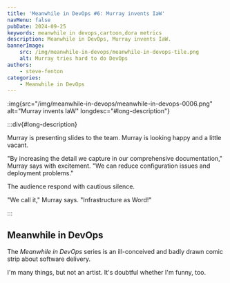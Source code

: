 ```yaml
---
title: 'Meanwhile in DevOps #6: Murray invents IaW'
navMenu: false
pubDate: 2024-09-25
keywords: meanwhile in devops,cartoon,dora metrics
description: Meanwhile in DevOps, Murray invents IaW.
bannerImage:
    src: /img/meanwhile-in-devops/meanwhile-in-devops-tile.png
    alt: Murray tries hard to do DevOps
authors:
    - steve-fenton
categories:
    - Meanwhile in DevOps
---
```


:img{src="/img/meanwhile-in-devops/meanwhile-in-devops-0006.png" alt="Murray invents IaW" longdesc="#long-description"}

:::div{#long-description}

Murray is presenting slides to the team. Murray is looking happy and a little vacant.

"By increasing the detail we capture in our comprehensive documentation," Murray says with excitement. "We can reduce configuration issues and deployment problems."

The audience respond with cautious silence.

"We call it," Murray says. "Infrastructure as Word!"

:::

## Meanwhile in DevOps

The *Meanwhile in DevOps* series is an ill-conceived and badly drawn comic strip about software delivery.

I'm many things, but not an artist. It's doubtful whether I'm funny, too.
